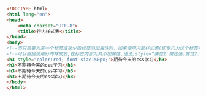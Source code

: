 
<BlogInfo title="19.行内样式表" author="白日梦想猿" pv=0 read_times=0 pre_cost_time=0分18秒 category="css学习" tag_list="['css学习']" create_time="2020.07.18 14:52:50" update_time="2020.07.18 14:57:11" />

```html
<!DOCTYPE html>
<html lang="en">
<head>
    <meta charset="UTF-8">
    <title>行内样式表</title>
</head>
<body>
<!--当只需要为某一个标签或极少数标签添加属性时，如果使用内部样式表(即专门为这个标签在head写style)会显得过于繁琐，-->
<!--可以直接使用行内样式表,在标签内部为其添加属性,语法;style=“属性1:属性值;属性2:属性值....”-->
<h3 style="color:red; font-size:50px;">期待今天的css学习</h3>
<h3>不期待今天的css学习</h3>
<h3>不期待今天的css学习</h3>
<h3>不期待今天的css学习</h3>
</body>
</html>
```
